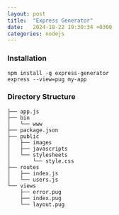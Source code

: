 ```yaml
---
layout: post
title:  "Express Generator"
date:   2024-10-22 19:30:34 +0300
categories: nodejs
---
```


### Installation

```shell
npm install -g express-generator
express --view=pug my-app
```

### Directory Structure

```shell
├── app.js
├── bin
│   └── www
├── package.json
├── public
│   ├── images
│   ├── javascripts
│   └── stylesheets
│       └── style.css
├── routes
│   ├── index.js
│   └── users.js
└── views
    ├── error.pug
    ├── index.pug
    └── layout.pug
```
